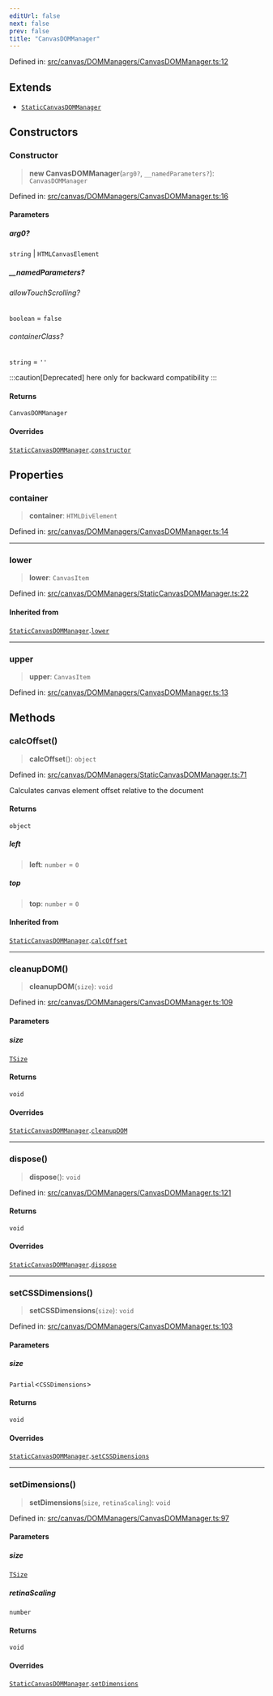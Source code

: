 ```yaml
---
editUrl: false
next: false
prev: false
title: "CanvasDOMManager"
---
```


Defined in: [src/canvas/DOMManagers/CanvasDOMManager.ts:12](https://github.com/fabricjs/fabric.js/blob/8206f10a405480a7ba988ff6cfdde6412c1f13f8/src/canvas/DOMManagers/CanvasDOMManager.ts#L12)

## Extends

- [`StaticCanvasDOMManager`](/api/classes/staticcanvasdommanager/)

## Constructors

### Constructor

> **new CanvasDOMManager**(`arg0?`, `__namedParameters?`): `CanvasDOMManager`

Defined in: [src/canvas/DOMManagers/CanvasDOMManager.ts:16](https://github.com/fabricjs/fabric.js/blob/8206f10a405480a7ba988ff6cfdde6412c1f13f8/src/canvas/DOMManagers/CanvasDOMManager.ts#L16)

#### Parameters

##### arg0?

`string` | `HTMLCanvasElement`

##### \_\_namedParameters?

###### allowTouchScrolling?

`boolean` = `false`

###### containerClass?

`string` = `''`

:::caution[Deprecated]
here only for backward compatibility
:::

#### Returns

`CanvasDOMManager`

#### Overrides

[`StaticCanvasDOMManager`](/api/classes/staticcanvasdommanager/).[`constructor`](/api/classes/staticcanvasdommanager/#constructor)

## Properties

### container

> **container**: `HTMLDivElement`

Defined in: [src/canvas/DOMManagers/CanvasDOMManager.ts:14](https://github.com/fabricjs/fabric.js/blob/8206f10a405480a7ba988ff6cfdde6412c1f13f8/src/canvas/DOMManagers/CanvasDOMManager.ts#L14)

***

### lower

> **lower**: `CanvasItem`

Defined in: [src/canvas/DOMManagers/StaticCanvasDOMManager.ts:22](https://github.com/fabricjs/fabric.js/blob/8206f10a405480a7ba988ff6cfdde6412c1f13f8/src/canvas/DOMManagers/StaticCanvasDOMManager.ts#L22)

#### Inherited from

[`StaticCanvasDOMManager`](/api/classes/staticcanvasdommanager/).[`lower`](/api/classes/staticcanvasdommanager/#lower)

***

### upper

> **upper**: `CanvasItem`

Defined in: [src/canvas/DOMManagers/CanvasDOMManager.ts:13](https://github.com/fabricjs/fabric.js/blob/8206f10a405480a7ba988ff6cfdde6412c1f13f8/src/canvas/DOMManagers/CanvasDOMManager.ts#L13)

## Methods

### calcOffset()

> **calcOffset**(): `object`

Defined in: [src/canvas/DOMManagers/StaticCanvasDOMManager.ts:71](https://github.com/fabricjs/fabric.js/blob/8206f10a405480a7ba988ff6cfdde6412c1f13f8/src/canvas/DOMManagers/StaticCanvasDOMManager.ts#L71)

Calculates canvas element offset relative to the document

#### Returns

`object`

##### left

> **left**: `number` = `0`

##### top

> **top**: `number` = `0`

#### Inherited from

[`StaticCanvasDOMManager`](/api/classes/staticcanvasdommanager/).[`calcOffset`](/api/classes/staticcanvasdommanager/#calcoffset)

***

### cleanupDOM()

> **cleanupDOM**(`size`): `void`

Defined in: [src/canvas/DOMManagers/CanvasDOMManager.ts:109](https://github.com/fabricjs/fabric.js/blob/8206f10a405480a7ba988ff6cfdde6412c1f13f8/src/canvas/DOMManagers/CanvasDOMManager.ts#L109)

#### Parameters

##### size

[`TSize`](/api/type-aliases/tsize/)

#### Returns

`void`

#### Overrides

[`StaticCanvasDOMManager`](/api/classes/staticcanvasdommanager/).[`cleanupDOM`](/api/classes/staticcanvasdommanager/#cleanupdom)

***

### dispose()

> **dispose**(): `void`

Defined in: [src/canvas/DOMManagers/CanvasDOMManager.ts:121](https://github.com/fabricjs/fabric.js/blob/8206f10a405480a7ba988ff6cfdde6412c1f13f8/src/canvas/DOMManagers/CanvasDOMManager.ts#L121)

#### Returns

`void`

#### Overrides

[`StaticCanvasDOMManager`](/api/classes/staticcanvasdommanager/).[`dispose`](/api/classes/staticcanvasdommanager/#dispose)

***

### setCSSDimensions()

> **setCSSDimensions**(`size`): `void`

Defined in: [src/canvas/DOMManagers/CanvasDOMManager.ts:103](https://github.com/fabricjs/fabric.js/blob/8206f10a405480a7ba988ff6cfdde6412c1f13f8/src/canvas/DOMManagers/CanvasDOMManager.ts#L103)

#### Parameters

##### size

`Partial`\<`CSSDimensions`\>

#### Returns

`void`

#### Overrides

[`StaticCanvasDOMManager`](/api/classes/staticcanvasdommanager/).[`setCSSDimensions`](/api/classes/staticcanvasdommanager/#setcssdimensions)

***

### setDimensions()

> **setDimensions**(`size`, `retinaScaling`): `void`

Defined in: [src/canvas/DOMManagers/CanvasDOMManager.ts:97](https://github.com/fabricjs/fabric.js/blob/8206f10a405480a7ba988ff6cfdde6412c1f13f8/src/canvas/DOMManagers/CanvasDOMManager.ts#L97)

#### Parameters

##### size

[`TSize`](/api/type-aliases/tsize/)

##### retinaScaling

`number`

#### Returns

`void`

#### Overrides

[`StaticCanvasDOMManager`](/api/classes/staticcanvasdommanager/).[`setDimensions`](/api/classes/staticcanvasdommanager/#setdimensions)
